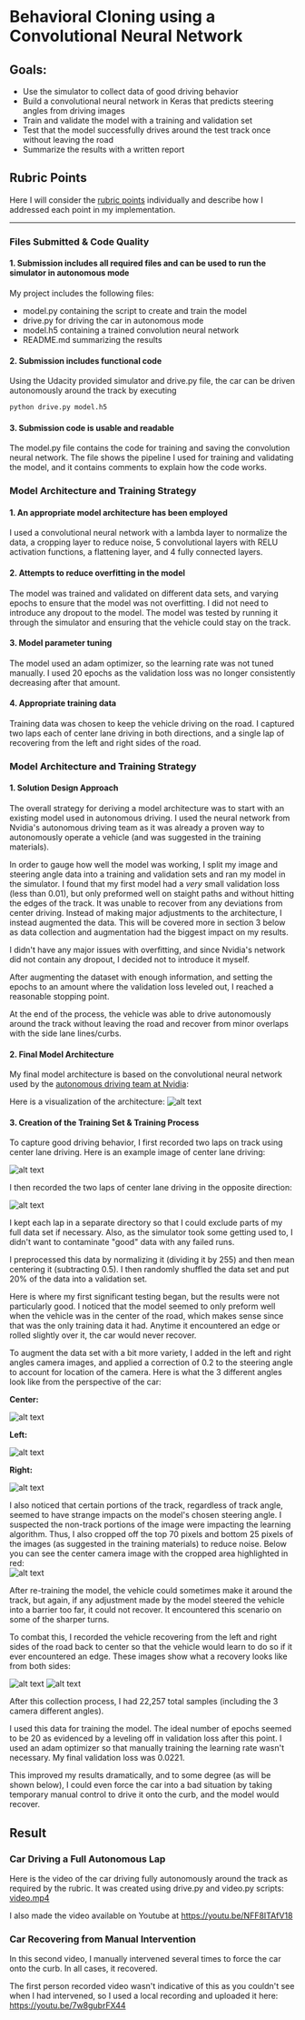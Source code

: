# **Behavioral Cloning using a Convolutional Neural Network** 

## Goals: 
* Use the simulator to collect data of good driving behavior
* Build a convolutional neural network in Keras that predicts steering angles from driving images
* Train and validate the model with a training and validation set
* Test that the model successfully drives around the test track once without leaving the road
* Summarize the results with a written report

[//]: # (Image References)

[image1]: ./examples/cnn-architecture-624x890.png "Model Visualization"
[image2]: ./examples/Centerdriving.png "Center Driving"
[image3]: ./examples/Centerdriving_reversed.png "Center Driving Reversed"
[image4]: ./examples/LeftRecovery.png "Left Recovery"
[image5]: ./examples/RightRecovery.png "Right Recovery"
[image6]: ./examples/center_2018_08_21_15_37_30_274.jpg "Center Cam"
[image7]: ./examples/left_2018_08_21_15_37_30_274.jpg "Left Cam"
[image8]: ./examples/right_2018_08_21_15_37_30_274.jpg "Right Cam"
[image9]: ./examples/center_cropped.jpg "Cropped Cam"

## Rubric Points
Here I will consider the [rubric points](https://review.udacity.com/#!/rubrics/432/view) individually and describe how I addressed each point in my implementation.  

---
### Files Submitted & Code Quality

#### 1. Submission includes all required files and can be used to run the simulator in autonomous mode

My project includes the following files:
* model.py containing the script to create and train the model
* drive.py for driving the car in autonomous mode
* model.h5 containing a trained convolution neural network 
* README.md summarizing the results

#### 2. Submission includes functional code
Using the Udacity provided simulator and drive.py file, the car can be driven autonomously around the track by executing 
```sh
python drive.py model.h5
```

#### 3. Submission code is usable and readable

The model.py file contains the code for training and saving the convolution neural network. The file shows the pipeline I used for training and validating the model, and it contains comments to explain how the code works.

### Model Architecture and Training Strategy

#### 1. An appropriate model architecture has been employed

I used a convolutional neural network with a lambda layer to normalize the data, a cropping layer to reduce noise, 5 convolutional layers with RELU activation functions, a flattening layer, and 4 fully connected layers.

#### 2. Attempts to reduce overfitting in the model

The model was trained and validated on different data sets, and varying epochs to ensure that the model was not overfitting.  I did not need to introduce any dropout to the model. The model was tested by running it through the simulator and ensuring that the vehicle could stay on the track.

#### 3. Model parameter tuning

The model used an adam optimizer, so the learning rate was not tuned manually.  I used 20 epochs as the validation loss was no longer consistently decreasing after that amount.

#### 4. Appropriate training data

Training data was chosen to keep the vehicle driving on the road. I captured two laps each of center lane driving in both directions, and a single lap of recovering from the left and right sides of the road. 

### Model Architecture and Training Strategy

#### 1. Solution Design Approach

The overall strategy for deriving a model architecture was to start with an existing model used in autonomous driving. I used the neural network from Nvidia's autonomous driving team as it was already a proven way to autonomously operate a vehicle (and was suggested in the training materials).

In order to gauge how well the model was working, I split my image and steering angle data into a training and validation sets and ran my model in the simulator.  I found that my first model had a _very_ small validation loss (less than 0.01), but only preformed well on staight paths and without hitting the edges of the track.  It was unable to recover from any deviations from center driving.  Instead of making major adjustments to the architecture, I instead augmented the data.  This will be covered more in section 3 below as data collection and augmentation had the biggest impact on my results.     

I didn't have any major issues with overfitting, and since Nvidia's network did not contain any dropout, I decided not to introduce it myself. 

After augmenting the dataset with enough information, and setting the epochs to an amount where the validation loss leveled out, I reached a reasonable stopping point.  

At the end of the process, the vehicle was able to drive autonomously around the track without leaving the road and recover from minor overlaps with the side lane lines/curbs.

#### 2. Final Model Architecture

My final model architecture is based on the convolutional neural network used by the [autonomous driving team at Nvidia](https://devblogs.nvidia.com/deep-learning-self-driving-cars/):

Here is a visualization of the architecture:
![alt text][image1]

#### 3. Creation of the Training Set & Training Process

To capture good driving behavior, I first recorded two laps on track using center lane driving. Here is an example image of center lane driving:

![alt text][image2]

I then recorded the two laps of center lane driving in the opposite direction:

![alt text][image3]

I kept each lap in a separate directory so that I could exclude parts of my full data set if necessary.  Also, as the simulator took some getting used to, I didn't want to contaminate "good" data with any failed runs.

I preprocessed this data by normalizing it (dividing it by 255) and then mean centering it (subtracting 0.5). I then randomly shuffled the data set and put 20% of the data into a validation set.  

Here is where my first significant testing began, but the results were not particularly good.  I noticed that the model seemed to only preform well when the vehicle was in the center of the road, which makes sense since that was the only training data it had.  Anytime it encountered an edge or rolled slightly over it, the car would never recover. 

To augment the data set with a bit more variety, I added in the left and right angles camera images, and applied a correction of 0.2 to the steering angle to account for location of the camera.  Here is what the 3 different angles look like from the perspective of the car:

**Center:**

![alt text][image6]

**Left:**

![alt text][image7]

**Right:**

![alt text][image8]

I also noticed that certain portions of the track, regardless of track angle, seemed to have strange impacts on the model's chosen steering angle.  I suspected the non-track portions of the image were impacting the learning algorithm. Thus, I also cropped off the top 70 pixels and bottom 25 pixels of the images (as suggested in the training materials) to reduce noise.  Below you can see the center camera image with the cropped area highlighted in red:  
![alt text][image9]

After re-training the model, the vehicle could sometimes make it around the track, but again, if any adjustment made by the model steered the vehicle into a barrier too far, it could not recover.  It encountered this scenario on some of the sharper turns.  

To combat this, I recorded the vehicle recovering from the left and right sides of the road back to center so that the vehicle would learn to do so if it ever encountered an edge.  These images show what a recovery looks like from both sides:

![alt text][image4]
![alt text][image5]

After this collection process, I had 22,257 total samples (including the 3 camera different angles). 

I used this data for training the model. The ideal number of epochs seemed to be 20 as evidenced by a leveling off in validation loss after this point.  I used an adam optimizer so that manually training the learning rate wasn't necessary.  My final validation loss was 0.0221.

This improved my results dramatically, and to some degree (as will be shown below), I could even force the car into a bad situation by taking temporary manual control to drive it onto the curb, and the model would recover. 

## Result

### Car Driving a Full Autonomous Lap
Here is the video of the car driving fully autonomously around the track as required by the rubric.  It was created using drive.py and video.py scripts: [video.mp4](video.mp4)

I also made the video available on Youtube at https://youtu.be/NFF8ITAfV18

### Car Recovering from Manual Intervention
In this second video, I manually intervened several times to force the car onto the curb.  In all cases, it recovered. 

The first person recorded video wasn't indicative of this as you couldn't see when I had intervened, so I used a local recording and uploaded it here: https://youtu.be/7w8gubrFX44
